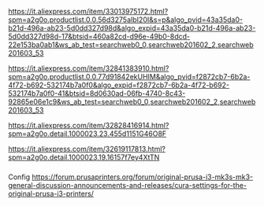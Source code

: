 https://it.aliexpress.com/item/33013975172.html?spm=a2g0o.productlist.0.0.56d3275aIbI20I&s=p&algo_pvid=43a35da0-b21d-496a-ab23-5d0dd327d98d&algo_expid=43a35da0-b21d-496a-ab23-5d0dd327d98d-17&btsid=460a82cd-d96e-49b0-8dcd-22e153ba0ab1&ws_ab_test=searchweb0_0,searchweb201602_2,searchweb201603_53


https://it.aliexpress.com/item/32841383910.html?spm=a2g0o.productlist.0.0.77d91842ekUHIM&algo_pvid=f2872cb7-6b2a-4f72-b692-532174b7a0f0&algo_expid=f2872cb7-6b2a-4f72-b692-532174b7a0f0-41&btsid=8d0630ad-06fb-4740-8c43-92865e06e1c9&ws_ab_test=searchweb0_0,searchweb201602_2,searchweb201603_53


https://it.aliexpress.com/item/32828416914.html?spm=a2g0o.detail.1000023.23.455d1151G46O8F


https://it.aliexpress.com/item/32619117813.html?spm=a2g0o.detail.1000023.19.16157f7ey4XtTN



###
Config 
https://forum.prusaprinters.org/forum/original-prusa-i3-mk3s-mk3-general-discussion-announcements-and-releases/cura-settings-for-the-original-prusa-i3-printers/
